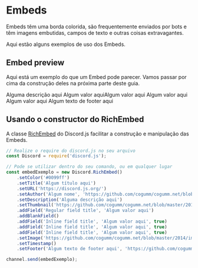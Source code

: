# Embeds

Embeds têm uma borda colorida, são frequentemente enviados por bots e têm imagens embutidas, campos de texto e outras coisas extravagantes.

Aqui estão alguns exemplos de uso dos Embeds.

## Embed preview

Aqui está um exemplo do que um Embed pode parecer. Vamos passar por cima da construção deles na próxima parte deste guia.

<div is="discord-messages">
	<discord-message author="cGmBot Tutorial" avatar="blue" :bot="true">
		<discord-embed
			slot="embeds"
			color="#0099ff"
			title="Algum título aqui"
			url="https://discord.js.org/"
			thumbnail="https://github.com/cogumm/cogumm.net/blob/master/2014/images/work/cgm_labs.png"
			image="https://github.com/cogumm/cogumm.net/blob/master/2014/images/work/cgm_labs.png"
			footer-image="https://github.com/cogumm/cogumm.net/blob/master/2014/images/work/cgm_labs.png"
			timestamp="01/01/2019"
			authorName="Algum nome"
			authorImage="https://github.com/cogumm/cogumm.net/blob/master/2014/images/work/cgm_labs.png"
			authorUrl="https://discord.js.org/"
		>
			Alguma descrição aqui
			<embed-fields>
				<embed-field title="Título do campo">
					Algum valor aqui
				</embed-field>
				<embed-field title="​">
					​
				</embed-field>
				<embed-field :inline="true" title="Inline field title">
					Algum valor aqui
				</embed-field>
				<embed-field :inline="true" title="Inline field title">
					Algum valor aqui
				</embed-field>
				<embed-field :inline="true" title="Inline field title">
					Algum valor aqui
				</embed-field>
			</embed-fields>
			<span slot="footer">Algum texto de footer aqui</span>
		</discord-embed>
	</discord-message>
</div>

## Usando o constructor do RichEmbed

A classe [RichEmbed](https://discord.js.org/#/docs/main/stable/class/RichEmbed) do Discord.js facilitar a construção e manipulação das Embeds.

```js
// Realize o require do discord.js no seu arquivo
const Discord = require('discord.js');

// Pode se utilizar dentro do seu comando, ou em qualquer lugar
const embedExemplo = new Discord.RichEmbed()
	.setColor('#0099ff')
	.setTitle('Algum título aqui')
	.setURL('https://discord.js.org/')
	.setAuthor('Algum nome', 'https://github.com/cogumm/cogumm.net/blob/master/2014/images/work/cgm_labs.png', 'https://discord.js.org')
	.setDescription('Alguma descrição aqui')
	.setThumbnail('https://github.com/cogumm/cogumm.net/blob/master/2014/images/work/cgm_labs.png')
	.addField('Regular field title', 'Algum valor aqui')
	.addBlankField()
	.addField('Inline field title', 'Algum valor aqui', true)
	.addField('Inline field title', 'Algum valor aqui', true)
	.addField('Inline field title', 'Algum valor aqui', true)
	.setImage('https://github.com/cogumm/cogumm.net/blob/master/2014/images/work/cgm_labs.png')
	.setTimestamp()
	.setFooter('Algum texto de footer aqui', 'https://github.com/cogumm/cogumm.net/blob/master/2014/images/work/cgm_labs.png');

channel.send(embedExemplo);
```